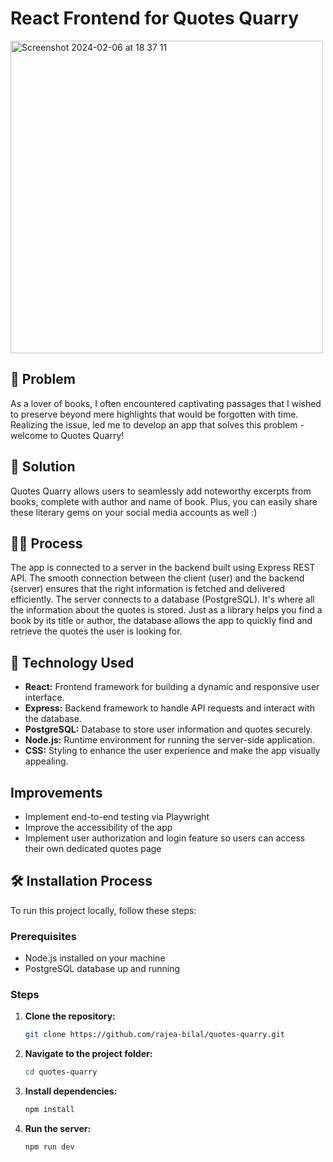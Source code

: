 
# React Frontend for Quotes Quarry

<img width="500" alt="Screenshot 2024-02-06 at 18 37 11" src="https://github.com/rajea-bilal/quotes-quarry/assets/93056794/6ab2969c-463f-4028-99b4-235c2b332401">


## 🧠 Problem

As a lover of books, I often encountered captivating passages that I wished to preserve beyond mere highlights that would be forgotten with time. Realizing the issue, led me to develop an app that solves this problem - welcome to Quotes Quarry!

## 🔖  Solution

Quotes Quarry allows users to seamlessly add noteworthy excerpts from books, complete with author and name of book. Plus, you can easily share these literary gems on your social media accounts as well :)

## 💪🏽 Process
The app is connected to a server in the backend built using Express REST API. The smooth connection between the client (user) and the backend (server) ensures that the right information is fetched and delivered efficiently. The server connects to a database (PostgreSQL). It's where all the information about the quotes is stored. Just as a library helps you find a book by its title or author, the database allows the app to quickly find and retrieve the quotes the user is looking for.


## 📡 Technology Used

- **React:** Frontend framework for building a dynamic and responsive user interface.
- **Express:** Backend framework to handle API requests and interact with the database.
- **PostgreSQL:** Database to store user information and quotes securely.
- **Node.js:** Runtime environment for running the server-side application.
- **CSS:** Styling to enhance the user experience and make the app visually appealing.

## Improvements

- Implement end-to-end testing via Playwright
- Improve the accessibility of the app 
- Implement user authorization and login feature so users can access their own dedicated quotes page

## 🛠️ Installation Process

To run this project locally, follow these steps:

### Prerequisites

- Node.js installed on your machine
- PostgreSQL database up and running

### Steps

1. **Clone the repository:**

    ```bash
    git clone https://github.com/rajea-bilal/quotes-quarry.git
    ```

2. **Navigate to the project folder:**

    ```bash
    cd quotes-quarry
    ```

3. **Install dependencies:**

    ```bash
    npm install
    ```

4. **Run the server:**

    ```bash
    npm run dev
    ```


